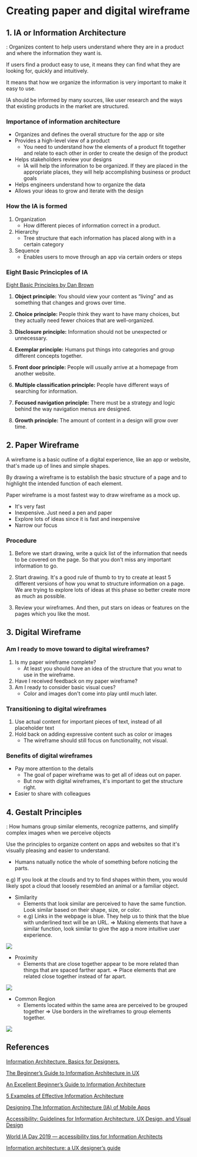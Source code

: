# Creating paper and digital wireframe

## 1. IA or Information Architecture

: Organizes content to help users understand where they are in a product and where the information they want is.

If users find a product easy to use, it means they can find what they are looking for, quickly and intuitively.

It means that how we organize the information is very important to make it easy to use.

IA should be informed by many sources, like user research and the ways that existing products in the market are structured.

### Importance of information architecture

- Organizes and defines the overall structure for the app or site
- Provides a high-level view of a product
  - You need to understand how the elements of a product fit together and relate to each other in order to create the design of the product
- Helps stakeholders review your designs
  - IA will help the information to be organized. If they are placed in the appropriate places, they will help accomplishing business or product goals
- Helps engineers understand how to organize the data
- Allows your ideas to grow and iterate with the design

### How the IA is formed

1. Organization
   - How different pieces of information correct in a product.
2. Hierarchy
   - Tree structure that each information has placed along with in a certain category
3. Sequence
   - Enables users to move through an app via certain orders or steps

### Eight Basic Princicples of IA

[Eight Basic Principles by Dan Brown](https://eightshapes.com/dan-brown/)

1. **Object principle:** You should view your content as “living” and as something that changes and grows over time.

2. **Choice principle:** People think they want to have many choices, but they actually need fewer choices that are well-organized.

3. **Disclosure principle:** Information should not be unexpected or unnecessary.

4. **Exemplar principle:** Humans put things into categories and group different concepts together.

5. **Front door principle:** People will usually arrive at a homepage from another website.

6. **Multiple classification principle:** People have different ways of searching for information.

7. **Focused navigation principle:** There must be a strategy and logic behind the way navigation menus are designed.

8. **Growth principle:** The amount of content in a design will grow over time.

## 2. Paper Wireframe

A wireframe is a basic outline of a digital experience, like an app or website, that's made up of lines and simple shapes.

By drawing a wireframe is to establish the basic structure of a page and to highlight the intended function of each element.

Paper wireframe is a most fastest way to draw wireframe as a mock up.

- It's very fast
- Inexpensive. Just need a pen and paper
- Explore lots of ideas since it is fast and inexpensive
- Narrow our focus

### Procedure

1. Before we start drawing, write a quick list of the information that needs to be covered on the page. So that you don't miss any important information to go.

2. Start drawing. It's a good rule of thumb to try to create at least 5 different versions of how you wnat to structure information on a page. We are trying to explore lots of ideas at this phase so better create more as much as possible.

3. Review your wireframes. And then, put stars on ideas or features on the pages which you like the most.

## 3. Digital Wireframe

### Am I ready to move toward to digital wireframes?

1. Is my paper  wireframe complete?
    - At least you should have an idea of the structure that you wnat to use in the wireframe.
2. Have I received feedback on my paper wireframe?
3. Am I ready to consider basic visual cues?
    - Color and images don't come into play until much later.

### Transitioning to digital wireframes

1. Use actual content for important pieces of text, instead of all placeholder text
2. Hold back on adding expressive content such as color or images
      - The wireframe should still focus on functionality, not visual.

### Benefits of digital wireframes

- Pay more attention to the details
  - The goal of paper wireframe was to get all of ideas out on paper.
  - But now with digital wireframes, it's important to get the structure right.
- Easier to share with colleagues


## 4. Gestalt Principles

: How humans group similar elements, recognize patterns, and simplify complex images when we perceive objects

Use the principles to organize content on apps and websites so that it's visually pleasing and easier to understand.

* Humans natually notice the whole of something before noticing the parts.

e.g) If you look at the clouds and try to find shapes within them, you would likely spot a cloud that loosely resembled an animal or a familiar object.

- Similarity
  - Elements that look similar are perceived to have the same function. Look similar based on their shape, size, or color.
  - e.g) Links in the webpage is blue. They help us to think that the blue with underlined text will be an URL.
  => Making elements that have a similar function, look similar to give the app a more intuitive user experience.

![](./images/similarity.png)

- Proximity
  - Elements that are close together appear to be more related than things that are spaced farther apart.
  => Place elements that are related close together instead of far apart.

![](./images/proximity.png)

- Common Region
  - Elements located within the same area are perceived to be grouped together
  => Use borders in the wireframes to group elements together.

![](./images/common_region.png)

## References

[Information Architecture. Basics for Designers.](https://uxplanet.org/information-architecture-basics-for-designers-b5d43df62e20)

[The Beginner’s Guide to Information Architecture in UX](https://xd.adobe.com/ideas/process/information-architecture/information-ux-architect/)

[An Excellent Beginner’s Guide to Information Architecture](https://careerfoundry.com/en/blog/ux-design/a-beginners-guide-to-information-architecture/)

[5 Examples of Effective Information Architecture](https:/~/xd.adobe.com/ideas/process/information-architecture/information-architecture-examples/)

[Designing The Information Architecture (IA) of Mobile Apps](https://applikeysolutions.com/blog/designing-the-information-architecture-ia-of-mobile-apps)

[Accessibility: Guidelines for Information Architecture, UX Design, and Visual Design](https://medium.com/design-ibm/accessibility-guidelines-for-information-architecture-ux-design-and-visual-design-5ae33ed1d52d)

[World IA Day 2019 — accessibility tips for Information Architects](https://people4research.medium.com/world-ia-day-2019-accessibility-tips-for-information-architects-79bd187191a4)

[Information architecture: a UX designer’s guide](https://www.justinmind.com/wireframe/information-architecture-ux-guide)